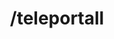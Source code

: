 ---
command:
  added: Pre-0.2.7
  aliases:
  - tpall
  configuration: []
  description: Teleports everyone to you.
  permissions: []
  supports: {}
  usage: /teleportall
layout: command
title: /teleportall
---